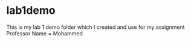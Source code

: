 # lab1demo
This is my lab 1 demo folder which I created and use for my assignment 
Professor Name = Mohammed 
